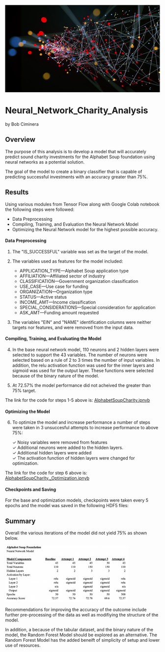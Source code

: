 
<img src="https://github.com/rciminera/Neural_Network_Charity_Analysis/blob/main/Screenshots/nn_image.png" width = "800" >

# Neural_Network_Charity_Analysis
by Bob Ciminera

## Overview

The purpose of this analysis is to develop a model that will accurately predict sound charity investments for the Alphabet Soup foundation using neural networks as a potential solution.  

The goal of the model to create a binary classifier that is capable of predicting successful investments with an accuracy greater than 75%.


## Results

Using various modules from Tensor Flow along with Google Colab notebook the following steps were followed:

- Data Preprocessing
- Compiling, Training, and Evaluation the Neural Network Model
- Optimizing the Neural Network model for the highest possible accuracy.

#### Data Preprocessing

1. The "IS_SUCCESSFUL" variable was set as the target of the model.
2. The variables used as features for the model included:

    + APPLICATION_TYPE—Alphabet Soup application type
    + AFFILIATION—Affiliated sector of industry 
    + CLASSIFICATION—Government organization classification
    + USE_CASE—Use case for funding
    + ORGANIZATION—Organization type
    + STATUS—Active status
    + INCOME_AMT—Income classification
    + SPECIAL_CONSIDERATIONS—Special consideration for application
    + ASK_AMT—Funding amount requested  


3. The variables "EIN" and "NAME" identification columns were neither targets nor features, and were removed from the input data.

#### Compiling, Training, and Evaluating the Model
4. In the base neural network model, 110 neurons and 2 hidden layers were selected to support the 43 variables.  The number of neurons were selected based on a rule of 2 to 3 times the number of input variables.  In addition, the relu activation function was used for the inner layers and sigmoid was used for the output layer.  These functions were selected because of the binary nature of the model.

5. At 72.57% the model performance did not acheived the greater than 75% target.

The link for the code for steps 1-5 above is: [AlphabetSoupCharity.ipnyb](https://github.com/rciminera/Neural_Network_Charity_Analysis/blob/main/Notebooks/AlphabetSoupCharity.ipynb)


#### Optimizing the Model
6. To optimize the model and increase performance a number of steps were taken in 3 unsuccesful attempts to increase performance to above 75%:

    ✓ Noisy variables were removed from features  
    ✓ Additional neurons were added to the hidden layers.   
    ✓ Additional hidden layers were added  
    ✓ The activation function of hidden layers were changed for optimization. 

The link for the code for step 6 above is: [AlphabetSoupCharity._Optimization.ipnyb](https://github.com/rciminera/Neural_Network_Charity_Analysis/blob/main/Notebooks/AlphabetSoupCharity_Optimization.ipynb)

#### Checkpoints and Saving

For the base and optimization models, checkpoints were taken every 5 epochs and the model was saved in the following HDF5 files:  

## Summary

Overall the various iterations of the model did not yield 75% as shown below.

<img src="https://github.com/rciminera/Neural_Network_Charity_Analysis/blob/main/Screenshots/nn_summary.png" width = "400" >

 Recommendations for improving the accuracy of the outcome include further pre-processing of the data as well as modifiying the structure of the model.  
 
 In addition, a because of the tabular dataset, and the binary nature of the model, the Random Forest Model should be explored as an alternative.  The Random Forest Model has the added beneift of simplicity of setup and lower use of resources.  
